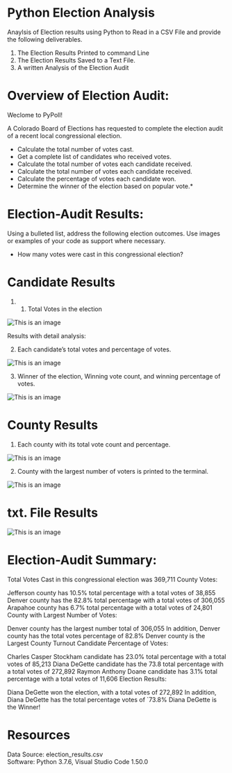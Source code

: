 # Python Election Analysis
Anaylsis of Election results using Python to Read in a CSV File and provide the following deliverables.

1. The Election Results Printed to command Line
2. The Election Results Saved to a Text File.
3. A written Analysis of the Election Audit

# Overview of Election Audit:

Weclome to PyPoll! 

A Colorado Board of Elections has requested to complete the election audit of a recent local congressional election.


* Calculate the total number of votes cast.
* Get a complete list of candidates who received votes.
* Calculate the total number of votes each candidate received.
* Calculate the total number of votes each candidate received.
* Calculate the percentage of votes each candidate won.
* Determine the winner of the election based on popular vote.*

# Election-Audit Results: 

Using a bulleted list, address the following election outcomes. Use images or examples of your code as support where necessary.

* How many votes were cast in this congressional election?

# Candidate Results

1. 1. Total Votes in the election

![This is an image](https://github.com/ABorden23/Election-Analysis--UCF-Data-Analytics-/blob/master/resources/Total%20Votes%20Code.png)

Results with detail analysis:

2. Each candidate’s total votes and percentage of votes.

![This is an image](https://github.com/ABorden23/Election-Analysis--UCF-Data-Analytics-/blob/master/resources/Canidates%20Percentage%20of%20Votes.png)

3. Winner of the election, Winning vote count, and winning percentage of votes.

![This is an image](https://github.com/ABorden23/Election-Analysis--UCF-Data-Analytics-/blob/master/resources/Winner%20of%20the%20Election.png)

# County Results 

1. Each county with its total vote count and percentage.

![This is an image](https://github.com/ABorden23/Election-Analysis--UCF-Data-Analytics-/blob/master/resources/County%20Votes%20and%20Percentages%20.png)

2. County with the largest number of voters is printed to the terminal.

![This is an image](https://github.com/ABorden23/Election-Analysis--UCF-Data-Analytics-/blob/master/resources/Largest%20Number%20of%20Voters.png)

# txt. File Results 

![This is an image]()

# Election-Audit Summary:

Total Votes Cast in this congressional election was 369,711
County Votes:

Jefferson county has 10.5% total percentage with a total votes of 38,855
Denver county has the 82.8% total percentage with a total votes of 306,055
Arapahoe county has 6.7% total percentage with a total votes of 24,801
County with Largest Number of Votes:

Denver county has the largest number total of 306,055
In addition, Denver county has the total votes percentage of 82.8%
Denver county is the Largest County Turnout
Candidate Percentage of Votes:

Charles Casper Stockham candidate has 23.0% total percentage with a total votes of 85,213
Diana DeGette candidate has the 73.8 total percentage with a total votes of 272,892
Raymon Anthony Doane candidate has 3.1% total percentage with a total votes of 11,606
Election Results:

Diana DeGette won the election, with a total votes of 272,892
In addition, Diana DeGette has the total percentage votes of `73.8%
Diana DeGette is the Winner!

# Resources 
Data Source: election_results.csv\
Software: Python 3.7.6, Visual Studio Code 1.50.0
